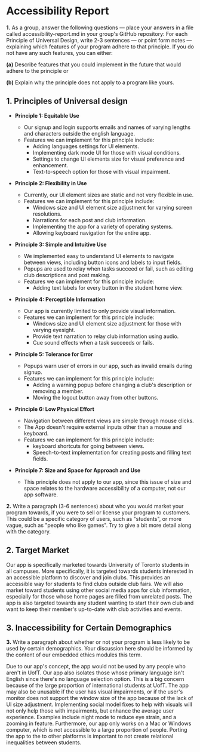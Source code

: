 # Accessibility Report 

**1.** As a group, answer the following questions — place your answers in a file called accessibility-report.md in your group's GitHub repository:
For each Principle of Universal Design, write 2-3 sentences — or point form notes — explaining which features of your program adhere to that principle. If you do not have any such features, you can either:

**(a)** Describe features that you could implement in the future that would adhere to the principle or

**(b)** Explain why the principle does not apply to a program like yours.

## 1. Principles of Universal design

- **Principle 1: Equitable Use**
  - Our signup and login supports emails and names of varying lengths and characters outside the english language.
  - Features we can implement for this principle include:
    - Adding languages settings for UI elements.
    - Implementing dark mode UI for those with visual conditions.
    - Settings to change UI elements size for visual preference and enhancement.
    - Text-to-speech option for those with visual impairment.


- **Principle 2: Flexibility in Use**
  - Currently, our UI element sizes are static and not very flexible in use.
  - Features we can implement for this principle include:
    - Windows size and UI element size adjustment for varying screen resolutions.
    - Narrations for each post and club information.
    - Implementing the app for a variety of operating systems.
    - Allowing keyboard navigation for the entire app.


- **Principle 3: Simple and Intuitive Use**
  - We implemented easy to understand UI elements to navigate between views, including button icons and labels to 
    input fields.
  - Popups are used to relay when tasks succeed or fail, such as editing club descriptions and post making.
  - Features we can implement for this principle include:
    - Adding text labels for every button in the student home view.


- **Principle 4: Perceptible Information**
  - Our app is currently limited to only provide visual information.
  - Features we can implement for this principle include:
    - Windows size and UI element size adjustment for those with varying eyesight.
    - Provide text narration to relay club information using audio.
    - Cue sound effects when a task succeeds or fails.


- **Principle 5: Tolerance for Error**
  - Popups warn user of errors in our app, such as invalid emails during signup.
  - Features we can implement for this principle include:
    - Adding a warning popup before changing a club's description or removing a member.
    - Moving the logout button away from other buttons.
    

- **Principle 6: Low Physical Effort**
  - Navigation between different views are simple through mouse clicks.
  - The App doesn't require external inputs other than a mouse and keyboard.
  - Features we can implement for this principle include:
    - keyboard shortcuts for going between views.
    - Speech-to-text implementation for creating posts and filling text fields.


- **Principle 7: Size and Space for Approach and Use**
  - This principle does not apply to our app, since this issue of size and space relates to the hardware accessibility 
    of a computer, not our app software.


**2.** Write a paragraph (3-6 sentences) about who you would market your program towards, if you were to sell or license your program to customers. This could be a specific category of users, such as "students", or more vague, such as "people who like games". Try to give a bit more detail along with the category.

## 2. Target Market

  Our app is specifically marketed towards University of Toronto students in all campuses. More specifically, 
  it is targeted towards students interested in an accessible platform to discover and join clubs. This provides an
  accessible way for students to find clubs outside club fairs. We will also market toward students using other
  social media apps for club information, especially for those whose home pages are filled from unrelated posts. The
  app is also targeted towards any student wanting to start their own club and want to keep their member's
  up-to-date with club activities and events.


## 3. Inaccessibility for Certain Demographics

**3.** Write a paragraph about whether or not your program is less likely to be used by certain demographics. Your discussion here should be informed by the content of our embedded ethics modules this term.

Due to our app's concept, the app would not be used by any people who aren't in UofT. Our app also isolates
those whose primary language isn't English since there's no language selection option. This is a
big concern because of the large proportion of international students at UofT. The app may also be unusable if the user has
visual impairments, or if the user's monitor does not support the window size of the app because of the lack of
UI size adjustment. Implementing social model fixes to help with visuals will not only help those with impairments,
but enhance the average user experience. Examples include night mode to reduce eye strain, and a zooming in feature.
Furthermore, our app only works on a Mac or Windows computer, which is not accessible to a large proportion of people. 
Porting the app to the to other platforms is important to not create relational inequalities between students.
